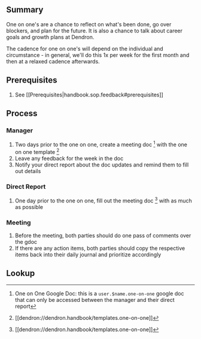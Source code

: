 
## Summary 

One on one's are a chance to reflect on what's been done, go over blockers, and plan for the future. It is also a chance to talk about career goals and growth plans at Dendron.

The cadence for one on one's will depend on the individual and circumstance - in general, we'll do this 1x per week for the first month and then at a relaxed cadence afterwards. 

## Prerequisites
1. See [[Prerequisites|handbook.sop.feedback#prerequisites]]

## Process

### Manager
1. Two days prior to the one on one, create a meeting doc [^1] with the one on one template [^2] 
1. Leave any feedback for the week in the doc 
1. Notify your direct report about the doc updates and remind them to fill out details

### Direct Report
1. One day prior to the one on one, fill out the meeting doc [^2] with as much as possible

### Meeting
1. Before the meeting, both parties should do one pass of comments over the gdoc
1. If there are any action items, both parties should copy the respective items back into their daily journal and prioritize accordingly

## Lookup
[^1]: One on One Google Doc: this is a `user.$name.one-on-one` google doc that can only be accessed between the manager and their direct report
[^2]: [[dendron://dendron.handbook/templates.one-on-one]]
